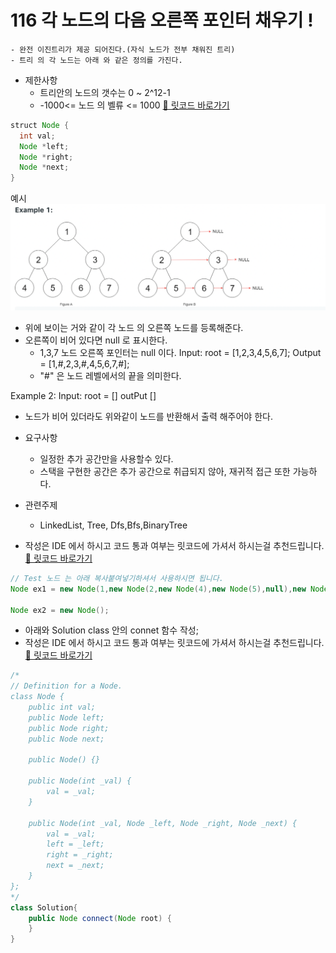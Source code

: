 # 116 각 노드의 다음 오른쪽 포인터 채우기 !

    - 완전 이진트리가 제공 되어진다.(자식 노드가 전부 채워진 트리)
    - 트리 의 각 노드는 아래 와 같은 정의를 가진다.

- 제한사항
  - 트리안의 노드의 갯수는 0 ~ 2^12-1
  - -1000<= 노드 의 벨류 <= 1000
    [🚀 릿코드 바로가기](https://leetcode.com/problems/populating-next-right-pointers-in-each-node/)

```java
struct Node {
  int val;
  Node *left;
  Node *right;
  Node *next;
}
```

예시
![alt text](./pic1.png)

- 위에 보이는 거와 같이 각 노드 의 오른쪽 노드를 등록해준다.
- 오른쪽이 비어 있다면 null 로 표시한다.
  - 1,3,7 노드 오른쪽 포인터는 null 이다.
    Input: root = [1,2,3,4,5,6,7];
    Output = [1,#,2,3,#,4,5,6,7,#];
  - "#" 은 노드 레벨에서의 끝을 의미한다.

Example 2:
Input: root = []
outPut []

- 노드가 비어 있더라도 위와같이 노드를 반환해서 출력 해주어야 한다.

- 요구사항

  - 일정한 추가 공간만을 사용할수 있다.
  - 스택을 구현한 공간은 추가 공간으로 취급되지 않아, 재귀적 접근 또한 가능하다.

- 관련주제

  - LinkedList, Tree, Dfs,Bfs,BinaryTree

- 작성은 IDE 에서 하시고 코드 통과 여부는 릿코드에 가셔서 하시는걸 추천드립니다.
  [🚀 릿코드 바로가기](https://leetcode.com/problems/populating-next-right-pointers-in-each-node/)

```java
// Test 노드 는 아래 복사붙여넣기하셔서 사용하시면 됩니다.
Node ex1 = new Node(1,new Node(2,new Node(4),new Node(5),null),new Node(3,new Node(6),new Node(7),null),null);

Node ex2 = new Node();
```

- 아래와 Solution class 안의 connet 함수 작성;
- 작성은 IDE 에서 하시고 코드 통과 여부는 릿코드에 가셔서 하시는걸 추천드립니다.
  [🚀 릿코드 바로가기](https://leetcode.com/problems/populating-next-right-pointers-in-each-node/)

```java
/*
// Definition for a Node.
class Node {
    public int val;
    public Node left;
    public Node right;
    public Node next;

    public Node() {}

    public Node(int _val) {
        val = _val;
    }

    public Node(int _val, Node _left, Node _right, Node _next) {
        val = _val;
        left = _left;
        right = _right;
        next = _next;
    }
};
*/
class Solution{
    public Node connect(Node root) {
    }
}

```
